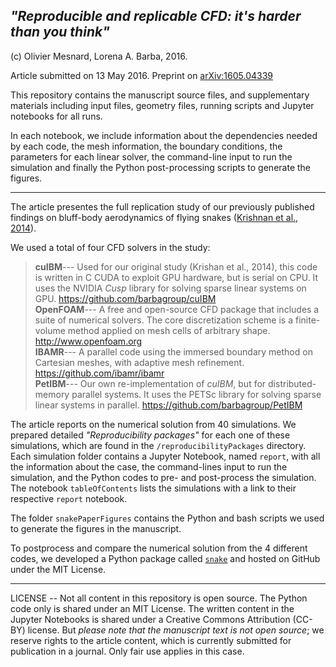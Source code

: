 ## *"Reproducible and replicable CFD: it's harder than you think"*

(c) Olivier Mesnard, Lorena A. Barba, 2016.

Article submitted on 13 May 2016. Preprint on [arXiv:1605.04339](http://arxiv.org/abs/1605.04339)

This repository contains the manuscript source files, and supplementary materials including input files, geometry files, running scripts and Jupyter notebooks for all runs. 

In each notebook, we include information about the dependencies needed by each code, the mesh information, the boundary conditions, the parameters for each linear solver, the command-line input to run the simulation and finally the Python post-processing scripts to generate the figures.

---

The article presentes the full replication study of our previously published findings on bluff-body aerodynamics of flying snakes ([Krishnan et al., 2014](http://scitation.aip.org/content/aip/journal/pof2/26/3/10.1063/1.4866444)).


We used a total of four CFD solvers in the study:

> **cuIBM**--- Used for our original study (Krishan et al., 2014), this code is written in C CUDA to exploit GPU hardware, but is serial on CPU. 
> It uses the NVIDIA *Cusp* library for solving sparse linear systems on GPU. 
> <https://github.com/barbagroup/cuIBM>  
> **OpenFOAM**--- A free and open-source CFD package that includes a suite of numerical solvers.
> The core discretization scheme is a finite-volume method applied on mesh cells of arbitrary shape. 
> <http://www.openfoam.org>  
> **IBAMR**--- A parallel code using the immersed boundary method on Cartesian meshes, with adaptive mesh refinement.
> <https://github.com/ibamr/ibamr>  
> **PetIBM**--- Our own re-implementation of *cuIBM*, but for distributed-memory parallel systems.
> It uses the PETSc library for solving sparse linear systems in parallel.
> <https://github.com/barbagroup/PetIBM> 


The article reports on the numerical solution from 40 simulations. We prepared detailed *"Reproducibility packages"* for each one of these simulations, which are found in the `/reproducibilityPackages` directory. 
Each simulation folder contains a Jupyter Notebook, named `report`, with all the information about the case, the command-lines input to run the simulation, and the Python codes to pre- and post-process the simulation.
The notebook `tableOfContents` lists the simulations with a link to their respective `report` notebook.

The folder `snakePaperFigures` contains the Python and bash scripts we used to generate the figures in the manuscript.

To postprocess and compare the numerical solution from the 4 different codes, we developed a Python package called [`snake`](https://github.com/mesnardo/snake) and hosted on GitHub under the MIT License.

---

LICENSE -- Not all content in this repository is open source. The Python code only is shared under an MIT License. The written content in the Jupyter Notebooks is shared under a Creative Commons Attribution (CC-BY) license. But *please note that the manuscript text is not open source*; we reserve rights to the article content, which is currently submitted for publication in a journal. Only fair use applies in this case.
